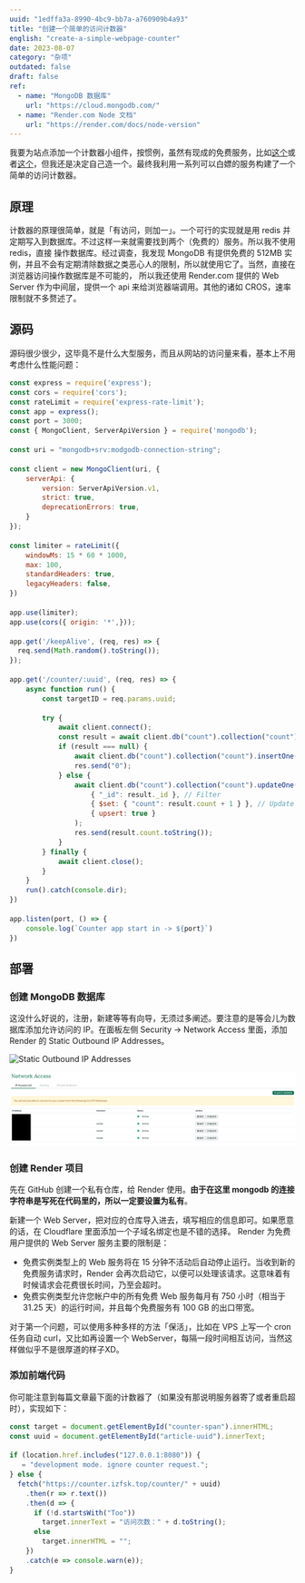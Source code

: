 ```yaml
---
uuid: "1edffa3a-8990-4bc9-bb7a-a760909b4a93"
title: "创建一个简单的访问计数器"
english: "create-a-simple-webpage-counter"
date: 2023-08-07
category: "杂项"
outdated: false
draft: false
ref: 
  - name: "MongoDB 数据库"
    url: "https://cloud.mongodb.com/"
  - name: "Render.com Node 文档"
    url: "https://render.com/docs/node-version"
---
```


我要为站点添加一个计数器小组件，按惯例，虽然有现成的免费服务，比如[这个](https://moe-counter.glitch.me/)或者[这个](https://hits.seeyoufarm.com)，但我还是决定自己造一个。最终我利用一系列可以白嫖的服务构建了一个简单的访问计数器。

## 原理

计数器的原理很简单，就是「有访问，则加一」。一个可行的实现就是用 redis 并定期写入到数据库。不过这样一来就需要找到两个（免费的）服务。所以我不使用 redis，直接
操作数据库。经过调查，我发现 MongoDB 有提供免费的 512MB 实例，并且不会有定期清除数据之类恶心人的限制，所以就使用它了。当然，直接在浏览器访问操作数据库是不可能的，
所以我还使用 Render.com 提供的 Web Server 作为中间层，提供一个 api 来给浏览器端调用。其他的诸如 CROS，速率限制就不多赘述了。

## 源码

源码很少很少，这毕竟不是什么大型服务，而且从网站的访问量来看，基本上不用考虑什么性能问题：

```js
const express = require('express');
const cors = require('cors');
const rateLimit = require('express-rate-limit');
const app = express();
const port = 3000;
const { MongoClient, ServerApiVersion } = require('mongodb');

const uri = "mongodb+srv:modgodb-connection-string";

const client = new MongoClient(uri, {
    serverApi: {
        version: ServerApiVersion.v1,
        strict: true,
        deprecationErrors: true,
    }
});

const limiter = rateLimit({
    windowMs: 15 * 60 * 1000, 
    max: 100,
    standardHeaders: true, 
    legacyHeaders: false,
})

app.use(limiter);
app.use(cors({ origin: '*',}));

app.get('/keepAlive', (req, res) => {
  req.send(Math.random().toString());
});

app.get('/counter/:uuid', (req, res) => {
    async function run() {
        const targetID = req.params.uuid;

        try {
            await client.connect();
            const result = await client.db("count").collection("count").findOne({ "url": targetID });
            if (result === null) {
                await client.db("count").collection("count").insertOne({ "url": targetID, "count": 1 });
                res.send("0");
            } else {
                await client.db("count").collection("count").updateOne(
                    { "_id": result._id }, // Filter
                    { $set: { "count": result.count + 1 } }, // Update
                    { upsert: true }
                );
                res.send(result.count.toString());
            }
        } finally {
            await client.close();
        }
    }
    run().catch(console.dir);
})

app.listen(port, () => {
    console.log(`Counter app start in -> ${port}`)
})

```

## 部署

### 创建 MongoDB 数据库

这没什么好说的，注册，新建等等有向导，无须过多阐述。要注意的是等会儿为数据库添加允许访问的 IP。在面板左侧 Security -> Network Access 里面，添加
 Render 的 Static Outbound IP Addresses。

![Static Outbound IP Addresses](https://render.com/static/c3e7a39e5b97189dfc2414433d3be597/285d6/static-ip-connect.webp)

![Network Access](./assets/mongodb-ipsettings.webp)

### 创建 Render 项目

先在 GitHub 创建一个私有仓库，给 Render 使用。**由于在这里 mongodb 的连接字符串是写死在代码里的，所以一定要设置为私有**。

新建一个 Web Server，把对应的仓库导入进去，填写相应的信息即可。如果愿意的话，在 Cloudflare 里面添加一个子域名绑定也是不错的选择。
Render 为免费用户提供的 Web Server 服务主要的限制是：

- 免费实例类型上的 Web 服务将在 15 分钟不活动后自动停止运行。当收到新的免费服务请求时，Render 会再次启动它，以便可以处理该请求。这意味着有时候请求会花费很长时间，乃至会超时。
- 免费实例类型允许您帐户中的所有免费 Web 服务每月有 750 小时（相当于 31.25 天）的运行时间，并且每个免费服务有 100 GB 的出口带宽。

对于第一个问题，可以使用多种多样的方法「保活」，比如在 VPS 上写一个 cron 任务自动 curl，又比如再设置一个 WebServer，每隔一段时间相互访问，当然这样做似乎不是很厚道的样子XD。

### 添加前端代码

你可能注意到每篇文章最下面的计数器了（如果没有那说明服务器寄了或者重启超时），实现如下：

```js
const target = document.getElementById("counter-span").innerHTML;
const uuid = document.getElementById("article-uuid").innerText;

if (location.href.includes("127.0.0.1:8080")) {
   = "development mode. ignore counter request.";
} else {
  fetch("https://counter.izfsk.top/counter/" + uuid)
    .then(r => r.text())
    .then(d => {
      if (!d.startsWith("Too"))
        target.innerText = "访问次数：" + d.toString();
      else
        target.innerHTML = "";
    })
    .catch(e => console.warn(e));
}
```
